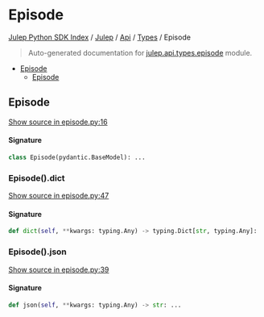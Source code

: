 # Episode

[Julep Python SDK Index](../../../README.md#julep-python-sdk-index) / [Julep](../../index.md#julep) / [Api](../index.md#api) / [Types](./index.md#types) / Episode

> Auto-generated documentation for [julep.api.types.episode](../../../../../../../julep/api/types/episode.py) module.

- [Episode](#episode)
  - [Episode](#episode-1)

## Episode

[Show source in episode.py:16](../../../../../../../julep/api/types/episode.py#L16)

#### Signature

```python
class Episode(pydantic.BaseModel): ...
```

### Episode().dict

[Show source in episode.py:47](../../../../../../../julep/api/types/episode.py#L47)

#### Signature

```python
def dict(self, **kwargs: typing.Any) -> typing.Dict[str, typing.Any]: ...
```

### Episode().json

[Show source in episode.py:39](../../../../../../../julep/api/types/episode.py#L39)

#### Signature

```python
def json(self, **kwargs: typing.Any) -> str: ...
```